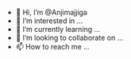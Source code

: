 - 👋 Hi, I’m @Anjimajjiga
- 👀 I’m interested in ...
- 🌱 I’m currently learning ...
- 💞️ I’m looking to collaborate on ...
- 📫 How to reach me ...

<!---
Anjimajjiga/Anjimajjiga is a ✨ special ✨ repository because its `README.md` (this file) appears on your GitHub profile.
You can click the Preview link to take a look at your changes.
--->
